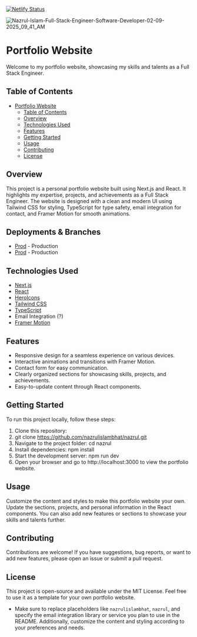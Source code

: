 [![Netlify Status](https://api.netlify.com/api/v1/badges/127f3d08-2480-4cf9-82cf-ea6dc2057bc7/deploy-status)](https://app.netlify.com/sites/nazrulislambhat/deploys)

![Nazrul-Islam-Full-Stack-Engineer-Software-Developer-02-09-2025_09_41_AM](https://github.com/user-attachments/assets/19a96e9f-c1ca-4e0f-bbb9-3926707c947c)

# Portfolio Website

Welcome to my portfolio website, showcasing my skills and talents as a Full Stack Engineer.

## Table of Contents

- [Portfolio Website](#portfolio-website)
  - [Table of Contents](#table-of-contents)
  - [Overview](#overview)
  - [Technologies Used](#technologies-used)
  - [Features](#features)
  - [Getting Started](#getting-started)
  - [Usage](#usage)
  - [Contributing](#contributing)
  - [License](#license)

## Overview

This project is a personal portfolio website built using Next.js and React. It highlights my expertise, projects, and achievements as a Full Stack Engineer. The website is designed with a clean and modern UI using Tailwind CSS for styling, TypeScript for type safety, email integration for contact, and Framer Motion for smooth animations.

## Deployments & Branches

- [Prod](https://nazrulislam.in/) - Production
- [Prod](https://nazrulislam.dev/) - Production

## Technologies Used

- [Next.js](https://nextjs.org/)
- [React](https://reactjs.org/)
- [HeroIcons](https://heroicons.com/)
- [Tailwind CSS](https://tailwindcss.com/)
- [TypeScript](https://www.typescriptlang.org/)
- Email Integration (?)
- [Framer Motion](https://www.framer.com/motion/)

## Features

- Responsive design for a seamless experience on various devices.
- Interactive animations and transitions with Framer Motion.
- Contact form for easy communication.
- Clearly organized sections for showcasing skills, projects, and achievements.
- Easy-to-update content through React components.

## Getting Started

To run this project locally, follow these steps:

1. Clone this repository:
2. git clone https://github.com/nazrulislambhat/nazrul.git
3. Navigate to the project folder: cd nazrul
4. Install dependencies: npm install
5. Start the development server: npm run dev
6. Open your browser and go to http://localhost:3000 to view the portfolio website.

## Usage

Customize the content and styles to make this portfolio website your own. Update the sections, projects, and personal information in the React components. You can also add new features or sections to showcase your skills and talents further.

## Contributing

Contributions are welcome! If you have suggestions, bug reports, or want to add new features, please open an issue or submit a pull request.

## License

This project is open-source and available under the MIT License. Feel free to use it as a template for your own portfolio website.

- Make sure to replace placeholders like `nazrulislambhat`, `nazrul`, and specify the email integration library or service you plan to use in the README. Additionally, customize the content and styling according to your preferences and needs.

